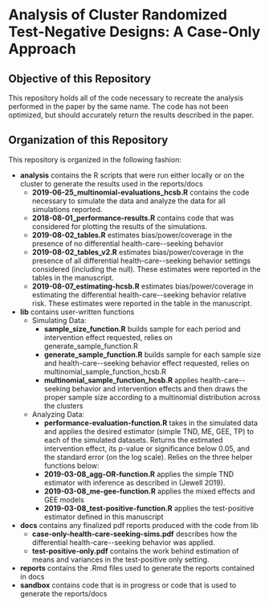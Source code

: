 # Analysis of  Cluster Randomized Test-Negative Designs: A Case-Only Approach

## Objective of this Repository
This repository holds all of the code necessary to recreate the analysis performed in the paper by the same name. The code has not been optimized, but should accurately return the results described in the paper. 

## Organization of this Repository
This repository is organized in the following fashion:
* **analysis** contains the R scripts that were run either locally or on the cluster to generate the results used in the reports/docs
   + **2019-06-25_multinomial-evaluations_hcsb.R** contains the code necessary to simulate the data and analyze the data for all simulations reported.
   + **2018-08-01_performance-results.R** contains code that was considered for plotting the results of the simulations. 
   + **2019-08-02_tables.R** estimates bias/power/coverage in the presence of no differential health-care--seeking behavior
   + **2019-08-02_tables_v2.R** estimates bias/power/coverage in the presence of all differential health-care--seeking behavior settings considered (including the null). These estimates were reported in the tables in the manuscript.
   + **2019-08-07_estimating-hcsb.R** estimates bias/power/coverage in estimating the differential health-care--seeking behavior relative risk. These estimates were reported in the table in the manuscript.
* **lib** contains user-written functions
   + Simulating Data:
      + **sample_size_function.R** builds sample for each period and intervention effect requested, relies on generate_sample_function.R
      + **generate_sample_function.R** builds sample for each sample size and health-care--seeking behavior effect requested, relies on multinomial_sample_function_hcsb.R
      + **multinomial_sample_function_hcsb.R** applies health-care--seeking behavior and intervention effects and then draws the proper sample size according to a multinomial distribution across the clusters
   + Analyzing Data:
      + **performance-evaluation-function.R** takes in the simulated data and applies the desired estimator (simple TND, ME, GEE, TP) to each of the simulated datasets. Returns the estimated intervention effect, its p-value or significance below 0.05, and the standard error (on the log scale). Relies on the three helper functions below: 
      + **2019-03-08_agg-OR-function.R** applies the simple TND estimator with inference as described in (Jewell 2019). 
      + **2019-03-08_me-gee-function.R** applies the mixed effects and GEE models
      + **2019-03-08_test-positive-function.R** applies the test-positive estimator defined in this manuscript
* **docs** contains any finalized pdf reports produced with the code from lib
   + **case-only-health-care-seeking-sims.pdf** describes how the differential health-care--seeking behavior was applied.
   + **test-positive-only.pdf** contains the work behind estimation of means and variances in the test-positive only setting.
* **reports** contains the .Rmd files used to generate the reports contained in docs
* **sandbox** contains code that is in progress or code that is used to generate the reports/docs
